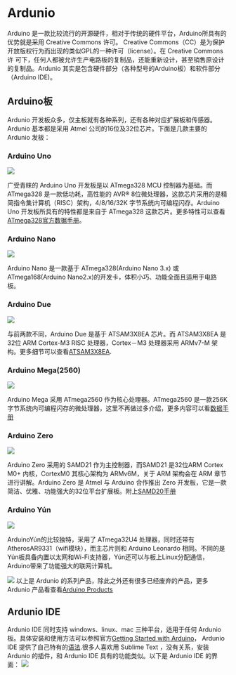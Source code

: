 # Ardunio
Arduino 是一款比较流行的开源硬件，相对于传统的硬件平台，Arduino所具有的优势就是采用 Creative Commons 许可。 Creative Commons（CC）是为保护开放版权行为而出现的类似GPL的一种许可（license）。在 Creative Commons许 可下，任何人都被允许生产电路板的复制品，还能重新设计，甚至销售原设计的复制品。Ardunio 其实是包含硬件部分（各种型号的Arduino板）和软件部分（Arduino IDE)。

## Arduino板
Ardunio 开发板众多，仅主板就有各种系列，还有各种对应扩展板和传感器。Ardunio 基本都是采用 Atmel 公司的16位及32位芯片。下面是几款主要的Ardunio 发板：

### Arduino Uno
![](../../imgs/1.2-1.jpg)

广受青睐的 Arduino Uno 开发板是以 ATmega328 MCU 控制器为基础。而 ATmega328 是一款低功耗，高性能的 AVR® 8位微处理器，这款芯片采用的是精简指令集计算机（RISC）架构，4/8/16/32K
字节系统内可编程闪存。Arduino Uno 开发板所具有的特性都是来自于 ATmega328 这款芯片。更多特性可以查看 [ATmega328官方数据手册](http://www.alldatasheet.com/view.jsp?Searchword=ATMEGA328)。


### Arduino Nano
![](../../imgs/1.2-9.jpg)

Arduino Nano 是一款基于 ATmega328(Arduino Nano 3.x) 或 ATmega168(Arduino Nano2.x)的开发卡，体积小巧、功能全面且适用于电路板。

### Arduino Due
![](../../imgs/1.2-3.jpg)

与前两款不同，Arduino Due 是基于 ATSAM3X8EA 芯片。而 ATSAM3X8EA 是32位 ARM Cortex-M3 RISC 处理器，Cortex－M3 处理器采用 ARMv7-M 架构。更多细节可以查看[ATSAM3X8EA](http://html.alldatasheet.com/html-pdf/475970/ATMEL/ATSAM3X8EA-AU/318/2/ATSAM3X8EA-AU.html).

### Arduino Mega(2560)
![](../../imgs/1.2-6.jpg)

Arduino Mega 采用 ATmega2560 作为核心处理器。ATmega2560 是一款256K字节系统内可编程闪存的微处理器，这里不再做过多介绍，更多内容可以看[数据手册](http://html.alldatasheet.com/html-pdf/107092/ATMEL/ATMEGA2560/153/1/ATMEGA2560.html)

### Arduino Zero
![](../../imgs/1.2-11.png)

Arduino Zero 采用的 SAMD21 作为主控制器，而SAMD21 是32位ARM Cortex M0+ 内核，CortexM0 其核心架构为 ARMv6M，关于 ARM 架构会在 ARM 章节进行讲解。Arduino Zero 是 Atmel 与 Arduino 合作推出 Zero 开发板，它是一款简洁、优雅、功能强大的32位平台扩展板。附上[SAMD20手册](http://html.alldatasheet.com/html-pdf/554411/ATMEL/ATSAMD20E14A-AU/322/2/ATSAMD20E14A-AU.html)

### Arduino Yún
![](../../imgs/1.2-4.jpg)

ArduinoYún的比较独特，采用了 ATmega32U4 处理器，同时还带有 AtherosAR9331（wifi模块），而主芯片则和 Arduino Leonardo 相同。不同的是Yún板具备内置以太网和Wi-Fi支持器，Yún还可以与板上Linux分配通信，Arduino带来了功能强大的联网计算机。

![](../../imgs/1.2-13.png)
以上是 Ardunio 的系列产品，除此之外还有很多已经废弃的产品，更多 Ardunio 产品看查看[Arduino Products](https://www.arduino.cc/en/Main/Products)

## Ardunio IDE
Ardunio IDE 同时支持 windows、linux、mac 三种平台，适用于任何 Ardunio 板。具体安装和使用方法可以参照官方[Getting Started with Arduino](https://www.arduino.cc/en/Guide/HomePage)， Ardunio IDE 提供了自己特有的[语法](https://www.arduino.cc/en/Reference/HomePage).很多人喜欢用 Sublime Text ，没有关系，安装 Ardunio 的插件，和 Ardunio IDE 具有的功能类似。以下是 Ardunio IDE 的界面：
![](../../imgs/1.2-12.png)

